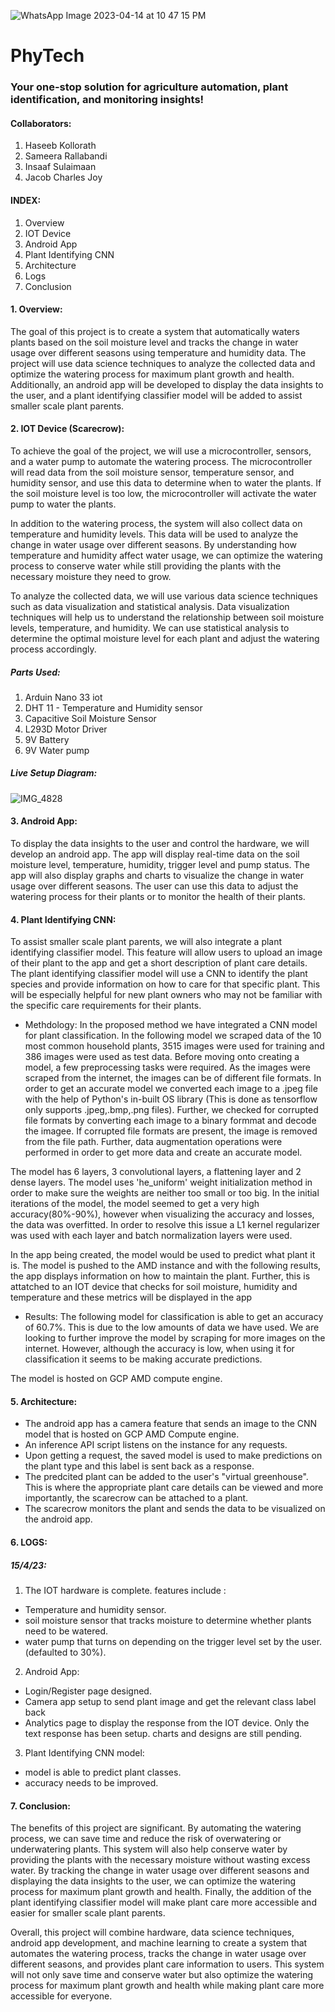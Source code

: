 ![WhatsApp Image 2023-04-14 at 10 47 15 PM](https://user-images.githubusercontent.com/75690804/232216346-0f076efc-4441-45cb-a1b1-138935bdac50.jpeg)


# PhyTech
### Your one-stop solution for agriculture automation, plant identification, and monitoring insights!

#### Collaborators: 
1. Haseeb Kollorath
2. Sameera Rallabandi
3. Insaaf Sulaimaan
4. Jacob Charles Joy

#### INDEX:
1. Overview
2. IOT Device
3. Android App
4. Plant Identifying CNN
5. Architecture
6. Logs
7. Conclusion

#### 1. Overview:
The goal of this project is to create a system that automatically waters plants based on the soil moisture level and tracks the change in water usage over different seasons using temperature and humidity data. The project will use data science techniques to analyze the collected data and optimize the watering process for maximum plant growth and health. Additionally, an android app will be developed to display the data insights to the user, and a plant identifying classifier model will be added to assist smaller scale plant parents.


#### 2. IOT Device (Scarecrow):
To achieve the goal of the project, we will use a microcontroller, sensors, and a water pump to automate the watering process. The microcontroller will read data from the soil moisture sensor, temperature sensor, and humidity sensor, and use this data to determine when to water the plants. If the soil moisture level is too low, the microcontroller will activate the water pump to water the plants.
 
In addition to the watering process, the system will also collect data on temperature and humidity levels. This data will be used to analyze the change in water usage over different seasons. By understanding how temperature and humidity affect water usage, we can optimize the watering process to conserve water while still providing the plants with the necessary moisture they need to grow.
 
To analyze the collected data, we will use various data science techniques such as data visualization and statistical analysis. Data visualization techniques will help us to understand the relationship between soil moisture levels, temperature, and humidity. We can use statistical analysis to determine the optimal moisture level for each plant and adjust the watering process accordingly.

##### Parts Used:
1. Arduin Nano 33 iot
2. DHT 11 - Temperature and Humidity sensor
3. Capacitive Soil Moisture Sensor
4. L293D Motor Driver
5. 9V Battery
6. 9V Water pump

##### Live Setup Diagram:
![IMG_4828](https://user-images.githubusercontent.com/75690804/232213147-29679003-757f-4f5f-a691-b64d71db6ac2.jpeg)

#### 3. Android App:
To display the data insights to the user and control the hardware, we will develop an android app. The app will display real-time data on the soil moisture level, temperature, humidity, trigger level and pump status. The app will also display graphs and charts to visualize the change in water usage over different seasons. The user can use this data to adjust the watering process for their plants or to monitor the health of their plants.

#### 4. Plant Identifying CNN:
To assist smaller scale plant parents, we will also integrate a plant identifying classifier model. This feature will allow users to upload an image of their plant to the app and get a short description of plant care details. The plant identifying classifier model will use a CNN to identify the plant species and provide information on how to care for that specific plant. This will be especially helpful for new plant owners who may not be familiar with the specific care requirements for their plants. 

- Methdology: 
In the proposed method we have integrated a CNN model for plant classification. In the following model we scraped data of the 10 most common household plants, 3515 images were used for training and 386 images were used as test data. Before moving onto creating a model, a few preprocessing tasks were required. As the images were scraped from the internet, the images can be of different file formats. In order to get an accurate model we converted each image to a .jpeg file with the help of Python's in-built OS library (This is done as tensorflow only supports .jpeg,.bmp,.png files). Further, we checked for corrupted file formats by converting each image to a binary formmat and decode the imagee. If corrupted file formats are present, the image is removed from the file path. Further, data augmentation operations were performed in order to get more data and create an accurate model.

The model has 6 layers, 3 convolutional layers, a flattening layer and 2 dense layers. The model uses 'he_uniform' weight initialization method in order to make sure the weights are neither too small or too big. In the initial iterations of the model, the model seemed to get a very high accuracy(80%-90%), however when visualizing the accuracy and losses, the data was overfitted. In order to resolve this issue a L1 kernel regularizer was used with each layer and batch normalization layers were used.

In the app being created, the model would be used to predict what plant it is. The model is pushed to the AMD instance and with the following results, the app displays information on how to maintain the plant. Further, this is attatched to an IOT device that checks for soil moisture, humidity and temperature and these metrics will be displayed in the app

- Results: 
The following model for classification is able to get an accuracy of 60.7%. This is due to the low amounts of data we have used. We are looking to further improve the model by scraping for more images on the internet. However, although the accuracy is low, when using it for classification it seems to be making accurate predictions.

The model is hosted on GCP AMD compute engine. 

#### 5. Architecture:
- The android app has a camera feature that sends an image to the CNN model that is hosted on GCP AMD Compute engine. 
- An inference API script listens on the instance for any requests. 
- Upon getting a request, the saved model is used to make predictions on the plant type and this label is sent back as a response.
- The predcited plant can be added to the user's "virtual greenhouse". This is where the appropriate plant care details can be viewed and more importantly, the scarecrow can be attached to a plant.
- The scarecrow monitors the plant and sends the data to be visualized on the android app.

#### 6. LOGS:
##### 15/4/23: 

1. The IOT hardware is complete. features include :
- Temperature and humidity sensor.
- soil moisture sensor that tracks moisture to determine whether plants need to be watered.
- water pump that turns on depending on the trigger level set by the user. (defaulted to 30%).

2. Android App:
- Login/Register page designed.
- Camera app setup to send plant image and get the relevant class label back
- Analytics page to display the response from the IOT device. Only the text response has been setup. charts and designs are still pending.

3. Plant Identifying CNN model:
- model is able to predict plant classes.
- accuracy needs to be improved.

#### 7. Conclusion:
The benefits of this project are significant. By automating the watering process, we can save time and reduce the risk of overwatering or underwatering plants. This system will also help conserve water by providing the plants with the necessary moisture without wasting excess water. By tracking the change in water usage over different seasons and displaying the data insights to the user, we can optimize the watering process for maximum plant growth and health. Finally, the addition of the plant identifying classifier model will make plant care more accessible and easier for smaller scale plant parents.
 
Overall, this project will combine hardware, data science techniques, android app development, and machine learning to create a system that automates the watering process, tracks the change in water usage over different seasons, and provides plant care information to users. This system will not only save time and conserve water but also optimize the watering process for maximum plant growth and health while making plant care more accessible for everyone.

